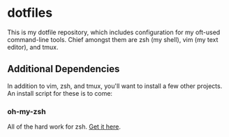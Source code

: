 # dotfiles

This is my dotfile repository, which includes configuration for my oft-used command-line tools. Chief amongst them are zsh (my shell), vim (my text editor), and tmux.

## Additional Dependencies
In addition to vim, zsh, and tmux, you'll want to install a few other projects. An install script for these is to come:

### oh-my-zsh
All of the hard work for zsh. [Get it here](https://github.com/robbyrussell/oh-my-zsh).
